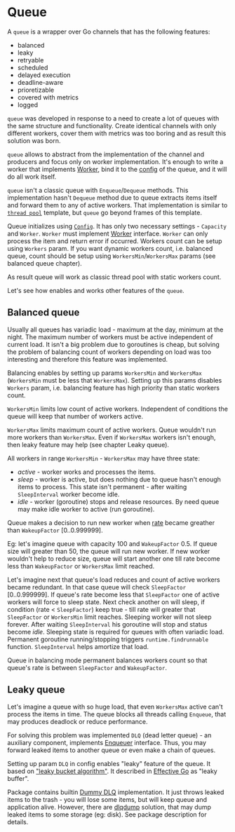 # Queue

A `queue` is a wrapper over Go channels that has the following features:
* balanced
* leaky
* retryable
* scheduled
* delayed execution
* deadline-aware
* prioretizable
* covered with metrics
* logged

`queue` was developed in response to a need to create a lot of queues with the same structure and functionality. Create
identical channels with only different workers, cover them with metrics was too boring and as result this solution was born.

`queue` allows to abstract from the implementation of the channel and producers and focus only on worker implementation.
It's enough to write a worker that implements [Worker](https://github.com/koykov/queue/blob/master/interface.go#L18),
bind it to the [config](https://github.com/koykov/queue/blob/master/config.go#L22) of the queue, and it will do all work
itself.

`queue` isn't a classic queue with `Enqueue`/`Dequeue` methods. This implementation hasn't `Dequeue` method due to queue
extracts items itself and forward them to any of active workers. That implementation is similar to
[`thread pool`](https://en.wikipedia.org/wiki/Thread_pool) template, but `queue` go beyond frames of this template.

Queue initializes using [`Config`](https://github.com/koykov/queue/blob/master/config.go#L22). It has only two necessary
settings - `Capacity` and `Worker`. `Worker` must implement [Worker](https://github.com/koykov/queue/blob/master/interface.go#L18)
interface. `Worker` can only process the item and return error if occurred. Workers count can be setup using `Workers`
param. If you want dynamic workers count, i.e. balanced queue, count should be setup using `WorkersMin`/`WorkersMax`
params (see balanced queue chapter).

As result queue will work as classic thread pool with static workers count.

Let's see how enables and works other features of the `queue`.

## Balanced queue

Usually all queues has variadic load - maximum at the day, minimum at the night. The maximum number of workers must be
active independent of current load. It isn't a big problem due to goroutines is cheap, but solving the problem of 
balancing count of workers depending on load was too interesting and therefore this feature was implemented.

Balancing enables by setting up params `WorkersMin` and `WorkersMax` (`WorkersMin` must be less that `WorkersMax`).
Setting up this params disables `Workers` param, i.e. balancing feature has high priority than static workers count.

`WorkersMin` limits low count of active workers. Independent of conditions the queue will keep that number of workers
active.

`WorkersMax` limits maximum count of active workers. Queue wouldn't run more workers than `WorkersMax`. Even if
`WorkersMax` workers isn't enough, then leaky feature may help (see chapter Leaky queue).

All workers in range `WorkersMin` - `WorkersMax` may have three state:
* _active_ - worker works and processes the items.
* _sleep_ - worker is active, but does nothing due to queue hasn't enough items to process. This state isn't permanent -
after waiting `SleepInterval` worker become idle.
* _idle_ - worker (goroutine) stops and release resources. By need queue may make idle worker to active (run goroutine).

Queue makes a decision to run new worker when [rate](https://github.com/koykov/queue/blob/master/interface.go#L12)
became greather than `WakeupFactor` [0..0.999999].

Eg: let's imagine queue with capacity 100 and `WakeupFactor` 0.5. If queue size will greater than 50, the queue will run
new worker. If new worker wouldn't help to reduce size, queue will start another one till rate become less than
`WakeupFactor` or `WorkersMax` limit reached.

Let's imagine next that queue's load reduces and count of active workers became redundant. In that case queue will check
`SleepFactor` [0..0.999999]. If queue's rate become less that `SleepFactor` one of active workers will force to sleep
state. Next check another on will sleep, if condition (rate < `SleepFactor`) keep true - till rate will greater that
`SleepFactor` or `WorkersMin` limit reaches. Sleeping worker will not sleep forever. After waiting `SleepInterval`
his goroutine will stop and status become _idle_. Sleeping state is required for queues with often variadic load.
Permanent goroutine running/stopping triggers `runtime.findrunnable` function. `SleepInterval` helps amortize that load. 

Queue in balancing mode permanent balances workers count so that queue's rate is between `SleepFactor` and `WakeupFactor`.

## Leaky queue

Let's imagine a queue with so huge load, that even `WorkersMax` active can't process the items in time. The queue blocks
all threads calling `Enqueue`, that may produces deadlock or reduce performance.

For solving this problem was implemented `DLQ` (dead letter queue) - an auxiliary component, implements
[Enqueuer](https://github.com/koykov/queue/blob/master/interface.go#L4) interface. Thus, you may forward leaked items to
another queue or even make a chain of queues.

Setting up param `DLQ` in config enables "leaky" feature of the queue. It based on
["leaky bucket algorithm"](https://en.wikipedia.org/wiki/Leaky_bucket). It described in
[Effective Go](https://golang.org/doc/effective_go#leaky_buffer) as "leaky buffer".

Package contains builtin [Dummy DLQ](https://github.com/koykov/queue/blob/master/dummy.go#L23) implementation. It just
throws leaked items to the trash - you will lose some items, but will keep queue and application alive. However, there are
[dlqdump](https://github.com/koykov/dlqdump) solution, that may dump leaked items to some storage (eg: disk). See package
description for details.
